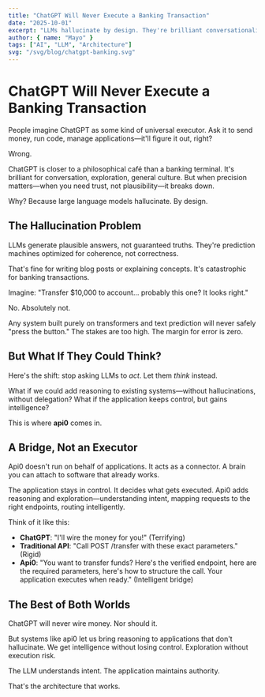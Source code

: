 ```yaml
---
title: "ChatGPT Will Never Execute a Banking Transaction"
date: "2025-10-01"
excerpt: "LLMs hallucinate by design. They're brilliant conversationalists, terrible executors. Here's why that matters—and what comes next."
author: { name: "Mayo" }
tags: ["AI", "LLM", "Architecture"]
svg: "/svg/blog/chatgpt-banking.svg"
---
```


# ChatGPT Will Never Execute a Banking Transaction

People imagine ChatGPT as some kind of universal executor. Ask it to send money, run code, manage applications—it'll figure it out, right?

Wrong.

ChatGPT is closer to a philosophical café than a banking terminal. It's brilliant for conversation, exploration, general culture. But when precision matters—when you need trust, not plausibility—it breaks down.

Why? Because large language models hallucinate. By design.

## The Hallucination Problem

LLMs generate plausible answers, not guaranteed truths. They're prediction machines optimized for coherence, not correctness.

That's fine for writing blog posts or explaining concepts. It's catastrophic for banking transactions.

Imagine: "Transfer $10,000 to account... probably this one? It looks right."

No. Absolutely not.

Any system built purely on transformers and text prediction will never safely "press the button." The stakes are too high. The margin for error is zero.

## But What If They Could Think?

Here's the shift: stop asking LLMs to *act*. Let them *think* instead.

What if we could add reasoning to existing systems—without hallucinations, without delegation? What if the application keeps control, but gains intelligence?

This is where **api0** comes in.

## A Bridge, Not an Executor

Api0 doesn't run on behalf of applications. It acts as a connector. A brain you can attach to software that already works.

The application stays in control. It decides what gets executed. Api0 adds reasoning and exploration—understanding intent, mapping requests to the right endpoints, routing intelligently.

Think of it like this:
- **ChatGPT**: "I'll wire the money for you!" (Terrifying)
- **Traditional API**: "Call POST /transfer with these exact parameters." (Rigid)
- **Api0**: "You want to transfer funds? Here's the verified endpoint, here are the required parameters, here's how to structure the call. Your application executes when ready." (Intelligent bridge)

## The Best of Both Worlds

ChatGPT will never wire money. Nor should it.

But systems like api0 let us bring reasoning to applications that don't hallucinate. We get intelligence without losing control. Exploration without execution risk.

The LLM understands intent. The application maintains authority.

That's the architecture that works.
